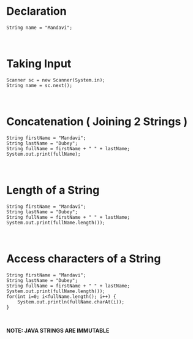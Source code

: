 # Declaration
```
String name = "Mandavi";
```
<br>

# Taking Input
```
Scanner sc = new Scanner(System.in);
String name = sc.next();
```
<br>

# Concatenation ( Joining 2 Strings )
```
String firstName = "Mandavi";
String lastName = "Dubey";
String fullName = firstName + " " + lastName;
System.out.print(fullName);
```
<br>

# Length of a String
```
String firstName = "Mandavi";
String lastName = "Dubey";
String fullName = firstName + " " + lastName;
System.out.print(fullName.length());
```
<br>

# Access characters of a String
```
String firstName = "Mandavi";
String lastName = "Dubey";
String fullName = firstName + " " + lastName;
System.out.print(fullName.length());
for(int i=0; i<fullName.length(); i++) {
    System.out.println(fullName.charAt(i));
}
```
<br>

**NOTE: JAVA STRINGS ARE IMMUTABLE**